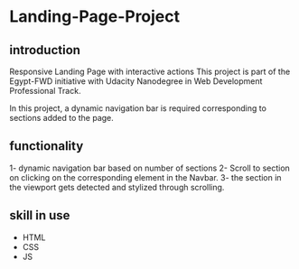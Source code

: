 # Landing-Page-Project

## introduction

Responsive Landing Page with interactive actions This project is part of the Egypt-FWD initiative with Udacity Nanodegree in Web Development Professional Track.

In this project, a dynamic navigation bar is required corresponding to sections added to the page.

## functionality
1- dynamic navigation bar based on number of sections
2- Scroll to section on clicking on the corresponding element in the Navbar.
3- the section in the viewport gets detected and stylized through scrolling.

## skill in use
- HTML
- CSS
- JS
